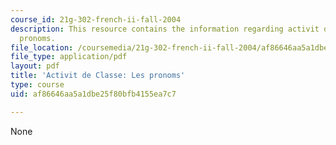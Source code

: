 ```yaml
---
course_id: 21g-302-french-ii-fall-2004
description: This resource contains the information regarding activit de Classe les
  pronoms.
file_location: /coursemedia/21g-302-french-ii-fall-2004/af86646aa5a1dbe25f80bfb4155ea7c7_MIT21G_302_F04_classe_O1.pdf
file_type: application/pdf
layout: pdf
title: 'Activit de Classe: Les pronoms'
type: course
uid: af86646aa5a1dbe25f80bfb4155ea7c7

---
```

None